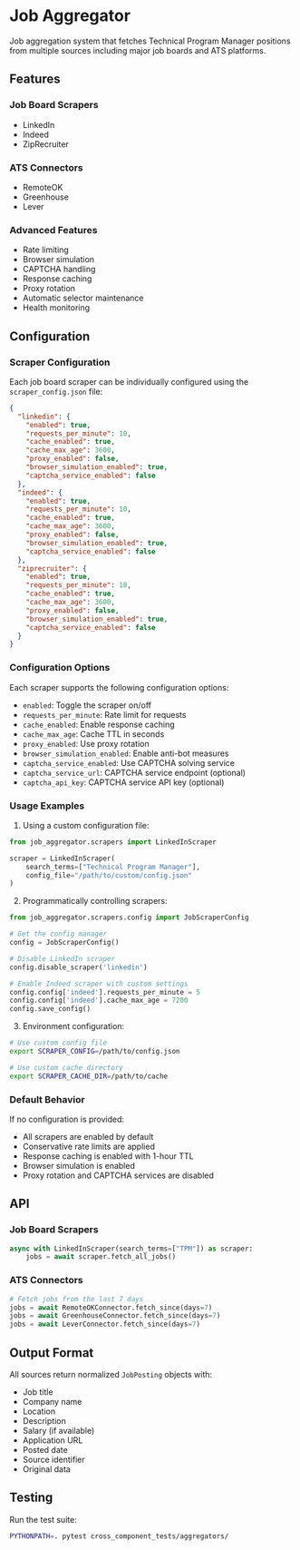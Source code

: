 # Job Aggregator

Job aggregation system that fetches Technical Program Manager positions from multiple sources including major job boards and ATS platforms.

## Features

### Job Board Scrapers
- LinkedIn
- Indeed
- ZipRecruiter

### ATS Connectors
- RemoteOK
- Greenhouse
- Lever

### Advanced Features
- Rate limiting
- Browser simulation
- CAPTCHA handling
- Response caching
- Proxy rotation
- Automatic selector maintenance
- Health monitoring

## Configuration

### Scraper Configuration
Each job board scraper can be individually configured using the `scraper_config.json` file:

```json
{
  "linkedin": {
    "enabled": true,
    "requests_per_minute": 10,
    "cache_enabled": true,
    "cache_max_age": 3600,
    "proxy_enabled": false,
    "browser_simulation_enabled": true,
    "captcha_service_enabled": false
  },
  "indeed": {
    "enabled": true,
    "requests_per_minute": 10,
    "cache_enabled": true,
    "cache_max_age": 3600,
    "proxy_enabled": false,
    "browser_simulation_enabled": true,
    "captcha_service_enabled": false
  },
  "ziprecruiter": {
    "enabled": true,
    "requests_per_minute": 10,
    "cache_enabled": true,
    "cache_max_age": 3600,
    "proxy_enabled": false,
    "browser_simulation_enabled": true,
    "captcha_service_enabled": false
  }
}
```

### Configuration Options

Each scraper supports the following configuration options:

- `enabled`: Toggle the scraper on/off
- `requests_per_minute`: Rate limit for requests
- `cache_enabled`: Enable response caching
- `cache_max_age`: Cache TTL in seconds
- `proxy_enabled`: Use proxy rotation
- `browser_simulation_enabled`: Enable anti-bot measures
- `captcha_service_enabled`: Use CAPTCHA solving service
- `captcha_service_url`: CAPTCHA service endpoint (optional)
- `captcha_api_key`: CAPTCHA service API key (optional)

### Usage Examples

1. Using a custom configuration file:
```python
from job_aggregator.scrapers import LinkedInScraper

scraper = LinkedInScraper(
    search_terms=["Technical Program Manager"],
    config_file="/path/to/custom/config.json"
)
```

2. Programmatically controlling scrapers:
```python
from job_aggregator.scrapers.config import JobScraperConfig

# Get the config manager
config = JobScraperConfig()

# Disable LinkedIn scraper
config.disable_scraper('linkedin')

# Enable Indeed scraper with custom settings
config.config['indeed'].requests_per_minute = 5
config.config['indeed'].cache_max_age = 7200
config.save_config()
```

3. Environment configuration:
```bash
# Use custom config file
export SCRAPER_CONFIG=/path/to/config.json

# Use custom cache directory
export SCRAPER_CACHE_DIR=/path/to/cache
```

### Default Behavior

If no configuration is provided:
- All scrapers are enabled by default
- Conservative rate limits are applied
- Response caching is enabled with 1-hour TTL
- Browser simulation is enabled
- Proxy rotation and CAPTCHA services are disabled

## API

### Job Board Scrapers
```python
async with LinkedInScraper(search_terms=["TPM"]) as scraper:
    jobs = await scraper.fetch_all_jobs()
```

### ATS Connectors
```python
# Fetch jobs from the last 7 days
jobs = await RemoteOKConnector.fetch_since(days=7)
jobs = await GreenhouseConnector.fetch_since(days=7)
jobs = await LeverConnector.fetch_since(days=7)
```

## Output Format

All sources return normalized `JobPosting` objects with:
- Job title
- Company name
- Location
- Description
- Salary (if available)
- Application URL
- Posted date
- Source identifier
- Original data

## Testing
Run the test suite:
```bash
PYTHONPATH=. pytest cross_component_tests/aggregators/
```
